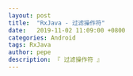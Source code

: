 ```yaml
---
layout: post
title:  "RxJava - 过滤操作符"
date:   2019-11-02 11:09:00 +0800
categories: Android
tags: RxJava
author: pepe
description: 『 过滤操作符 』
---
```





